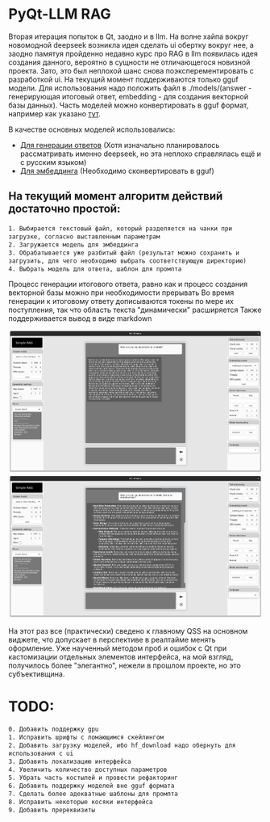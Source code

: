 # PyQt-LLM RAG
Вторая итерация попыток в Qt, заодно и в llm. На волне хайпа вокруг новомодной deepseek возникла идея сделать ui обертку вокруг нее, а заодно памятуя пройденно недавно курс про RAG в llm появилась идея создания данного, вероятно в сущности не отличающегося новизной проекта. Зато, это был неплохой шанс снова поэксперементировать с разработкой ui. На текущий момент поддерживаются только gguf модели. Для использования надо положить файл в ./models/(answer - генерирующая итоговый ответ, embedding - для создания векторной базы данных).
Часть моделей можно конвертировать в gguf формат, например как указано [тут](https://github.com/ggerganov/llama.cpp/discussions/2948).

В качестве основных моделей использовались:
   - [Для генерации ответов](https://huggingface.co/ruslandev/llama-3-8b-gpt-4o-ru1.0-gguf) (Хотя изначально планировалось рассматривать именно deepseek, но эта неплохо справлялась ещё и с русским языком)
   - [Для эмбеддинга](https://huggingface.co/intfloat/multilingual-e5-large-instruct) (Необходимо сконвертировать в gguf)




## На текущий момент алгоритм действий достаточно простой:
    1. Выбирается текстовый файл, который разделяется на чанки при загрузке, согласно выставленным параметрам
    2. Загружается модель для эмбеддинга
    3. Обрабатывается уже разбитый файл (результат можно сохранить и загрузить, для чего необходимо выбрать соответствующую директорию)
    4. Выбрать модель для ответа, шаблон для промпта

Процесс генерации итогового ответа, равно как и процесс создания векторной базы можно при необходимости прерывать
Во время генерации к итоговому ответу дописываются токены по мере их поступления, так что область текста "динамически" расширяется
Также поддерживается вывод в виде markdown

![alt text](https://github.com/GlebVas1/pyqt-llm/blob/main/images/1.png?raw=true)
![alt text](https://github.com/GlebVas1/pyqt-llm/blob/main/images/2.png?raw=true)

На этот раз все (практически) сведено к главному QSS на основном виджете, что допускает в перспективе в реалтайме менять оформление. Уже наученный методом проб и ошибок с Qt при кастомизации отдельных элементов интерфейса, на мой взгляд, получилось более "элегантно", нежели в прошлом проекте, но это субъективщина.

# TODO:
    0. Добавить поддержку gpu
    1. Исправить шрифты с ломающимся скейлингом
    2. Добавить загрузку моделей, ибо hf_download надо обернуть для использования с ui
    3. Добавить локализацию интерфейса
    4. Увеличить количество доступных параметров
    5. Убрать часть костылей и провести рефакторинг
    6. Добавить поддержку моделей вне gguf формата
    7. Сделать более адекватные шаблоны для промпта
    8. Исправить некоторые косяки интерфейса
    9. Добавить пререквизиты
